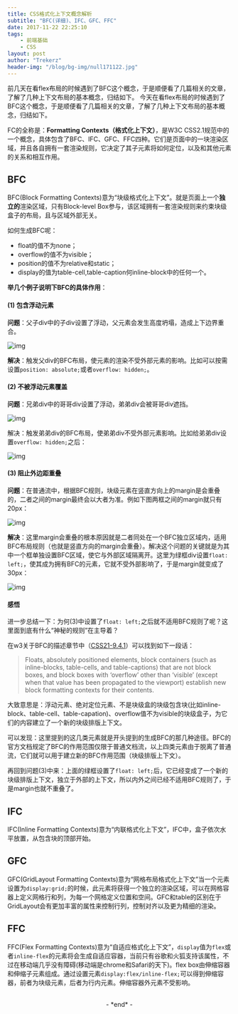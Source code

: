 ```yaml
---
title: CSS格式化上下文概念解析
subtitle: "BFC(详细)、IFC、GFC、FFC"
date: 2017-11-22 22:25:10
tags: 
	- 前端基础
	- CSS
layout: post
author: "Trekerz"
header-img: "/blog/bg-img/null171122.jpg"
---
```




前几天在看flex布局的时候遇到了BFC这个概念，于是顺便看了几篇相关的文章，了解了几种上下文布局的基本概念，归结如下。
今天在看flex布局的时候遇到了BFC这个概念，于是顺便看了几篇相关的文章，了解了几种上下文布局的基本概念，归结如下。

FC的全称是：**Formatting Contexts（格式化上下文）**，是W3C CSS2.1规范中的一个概念，具体包含了BFC、IFC、GFC、FFC四种。它们是页面中的一块渲染区域，并且各自拥有一套渲染规则，它决定了其子元素将如何定位，以及和其他元素的关系和相互作用。

## **BFC**

BFC(Block Formatting Contexts)意为“块级格式化上下文”。就是页面上一个**独立的**渲染区域，只有Block-level Box参与，该区域拥有一套渲染规则来约束块级盒子的布局，且与区域外部无关。

如何生成BFC呢： 

- float的值不为none；
- overflow的值不为visible；
- position的值不为relative和static；
- display的值为table-cell,table-caption何inline-block中的任何一个。


**举几个例子说明下BFC的具体作用**：

#### **(1) 包含浮动元素**

**问题**：父子div中的子div设置了浮动，父元素会发生高度坍塌，造成上下边界重合。

![img](1.png)

**解决**：触发父div的BFC布局，使元素的渲染不受外部元素的影响。比如可以按需设置`position: absolute;`或者`overflow: hidden;`。

#### **(2) 不被浮动元素覆盖**

**问题**：兄弟div中的哥哥div设置了浮动，弟弟div会被哥哥div遮挡。

![img](2.png)

解决：触发弟弟div的BFC布局，使弟弟div不受外部元素影响。比如给弟弟div设置`overflow: hidden;`之后：

![img](3.png)

#### **(3) 阻止外边距重叠**

**问题**：在普通流中，根据BFC规则，块级元素在竖直方向上的margin是会重叠的，二者之间的margin最终会以大者为准。例如下图两框之间的margin就只有20px：

![img](4.png)

**解决**：这里margin会重叠的根本原因就是二者同处在一个BFC独立区域内，适用BFC布局规则（也就是竖直方向的margin会重叠）。解决这个问题的关键就是为其中一个框单独设置BFC区域，使它与外部区域隔离开。这里为绿框div设置`float: left;`，使其成为拥有BFC的元素，它就不受外部影响了，于是margin就变成了30px：

![img](5.png)

#### **感悟**

进一步总结一下：为何(3)中设置了`float: left;`之后就不适用BFC规则了呢？这里面到底有什么“神秘的规则”在主导着？

在w3关于BFC的描述章节中（[CSS21-9.4.1](http://www.w3.org/TR/CSS21/visuren.html)）可以找到如下一段话：

> Floats, absolutely positioned elements, block containers (such as inline-blocks, table-cells, and table-captions) that are not block boxes, and block boxes with ‘overflow’ other than ‘visible’ (except when that value has been propagated to the viewport) establish new block formatting contexts for their contents.

大致意思是：浮动元素、绝对定位元素、不是块级盒的块级包含块(比如inline-block、table-cell、table-capation)、overflow值不为visible的块级盒子，为它们的内容建立了一个新的块级排版上下文。

可以发现：这里提到的这几类元素就是开头提到的生成BFC的那几种途径。BFC的官方文档规定了BFC的作用范围仅限于普通文档流，以上四类元素由于脱离了普通流，它们就可以用于建立新的BFC作用范围（块级排版上下文）。

再回到问题(3)中来：上面的绿框设置了`float: left;`后，它已经变成了一个新的块级排版上下文，独立于外部的上下文，所以内外之间已经不适用BFC规则了，于是margin也就不重叠了。

## **IFC**

IFC(Inline Formatting Contexts)意为“内联格式化上下文”，IFC中，盒子依次水平放置，从包含块的顶部开始。 

## **GFC** 

GFC(GridLayout Formatting Contexts)意为“网格布局格式化上下文”当一个元素设置为`display:grid;`的时候，此元素将获得一个独立的渲染区域，可以在网格容器上定义网格行和列，为每一个网格定义位置和空间。GFC和table的区别在于GridLayout会有更加丰富的属性来控制行列，控制对齐以及更为精细的渲染。 

## **FFC** 

FFC(Flex Formatting Contexts)意为“自适应格式化上下文”，`display`值为`flex`或者`inline-flex`的元素将会生成自适应容器，当前只有谷歌和火狐支持该属性，不过在移动端几乎没有障碍(移动端是chrome和Safari的天下)。flex box由伸缩容器和伸缩子元素组成。通过设置元素`display:flex/inline-flex;`可以得到伸缩容器，前者为块级元素，后者为行内元素。伸缩容器外元素不受影响。

<br/>

<center>-&nbsp;*end*&nbsp;-</center>

<br/>